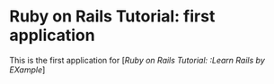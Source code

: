 # Ruby on Rails Tutorial: first application

This is the first application for
[*Ruby on Rails Tutorial: :Learn Rails by EXample*]

